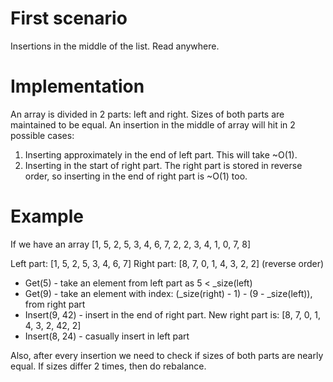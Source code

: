 # First scenario

Insertions in the middle of the list. Read anywhere.

# Implementation

An array is divided in 2 parts: left and right.
Sizes of both parts are maintained to be equal.
An insertion in the middle of array will hit in 2 possible cases:

1. Inserting approximately in the end of left part. This will take ~O(1).
2. Inserting in the start of right part. The right part is stored in reverse order, so inserting in the end of right
   part is ~O(1) too.

# Example

If we have an array [1, 5, 2, 5, 3, 4, 6, 7, 2, 2, 3, 4, 1, 0, 7, 8]

Left part: [1, 5, 2, 5, 3, 4, 6, 7]
Right part:  [8, 7, 0, 1, 4, 3, 2, 2] (reverse order)

- Get(5) - take an element from left part as 5 < _size(left)
- Get(9) - take an element with index: (_size(right) - 1) - (9 - _size(left)), from right part
- Insert(9, 42) - insert in the end of right part. New right part is: [8, 7, 0, 1, 4, 3, 2, 42, 2]
- Insert(8, 24) - casually insert in left part

Also, after every insertion we need to check if sizes of both parts are nearly equal. If sizes differ 2 times, then do
rebalance.
